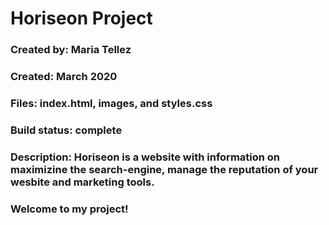 # Horiseon Project

### Created by: Maria Tellez

### Created: March 2020

### Files: index.html, images, and styles.css

### Build status: complete

### Description: Horiseon is a website with information on maximizine the search-engine, manage the reputation of your wesbite and marketing tools. 

### Welcome to my project!
